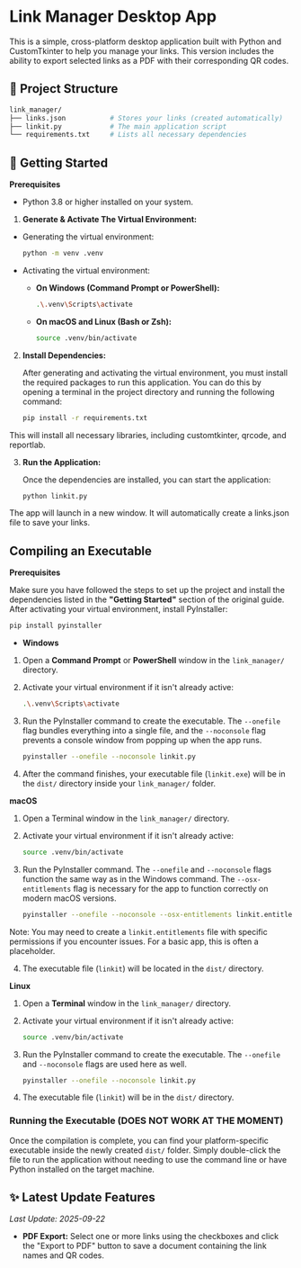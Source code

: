 # Link Manager Desktop App

This is a simple, cross-platform desktop application built with Python and CustomTkinter to help you manage your links. This version includes the ability to export selected links as a PDF with their corresponding QR codes.

## 📁 Project Structure

```bash
link_manager/
├── links.json           # Stores your links (created automatically)
├── linkit.py            # The main application script
└── requirements.txt     # Lists all necessary dependencies
```

## 🚀 Getting Started

**Prerequisites**

- Python 3.8 or higher installed on your system.

1. **Generate & Activate The Virtual Environment:**

- Generating the virtual environment:
    ```bash
    python -m venv .venv
    ```

- Activating the virtual environment:
    - **On Windows (Command Prompt or PowerShell):**
        ```bash
        .\.venv\Scripts\activate
        ```
    - **On macOS and Linux (Bash or Zsh):**
        ```bash
        source .venv/bin/activate
        ```

2. **Install Dependencies:**

    After generating and activating the virtual environment, you must install the required packages to run this application. You can do this by opening a terminal in the project directory and running the following command:
    ```bash
    pip install -r requirements.txt
    ```

This will install all necessary libraries, including customtkinter, qrcode, and reportlab.

3. **Run the Application:**

    Once the dependencies are installed, you can start the application:

    ```bash
    python linkit.py
    ```

The app will launch in a new window. It will automatically create a links.json file to save your links.

## Compiling an Executable

**Prerequisites**

Make sure you have followed the steps to set up the project and install the dependencies listed in the **"Getting Started"** section of the original guide. After activating your virtual environment, install PyInstaller:

```bash
pip install pyinstaller
```

- **Windows**

1. Open a **Command Prompt** or **PowerShell** window in the `link_manager/` directory.

2. Activate your virtual environment if it isn't already active:

    ```bash
    .\.venv\Scripts\activate
    ```

3. Run the PyInstaller command to create the executable. The `--onefile` flag bundles everything into a single file, and the `--noconsole` flag prevents a console window from popping up when the app runs.

    ```bash
    pyinstaller --onefile --noconsole linkit.py
    ```

4. After the command finishes, your executable file (`linkit.exe`) will be in the `dist/` directory inside your `link_manager/` folder.

**macOS**

1. Open a Terminal window in the `link_manager/` directory.

2. Activate your virtual environment if it isn't already active:

    ```bash
    source .venv/bin/activate
    ```

3. Run the PyInstaller command. The `--onefile` and `--noconsole` flags function the same way as in the Windows command. The `--osx-entitlements` flag is necessary for the app to function correctly on modern macOS versions.

    ```bash
    pyinstaller --onefile --noconsole --osx-entitlements linkit.entitlements linkit.py
    ```

Note: You may need to create a `linkit.entitlements` file with specific permissions if you encounter issues. For a basic app, this is often a placeholder.

4. The executable file (`linkit`) will be located in the `dist/` directory.

**Linux**

1. Open a **Terminal** window in the `link_manager/` directory.

2. Activate your virtual environment if it isn't already active:

    ```bash
    source .venv/bin/activate
    ```

3. Run the PyInstaller command to create the executable. The `--onefile` and `--noconsole` flags are used here as well.

    ```bash
    pyinstaller --onefile --noconsole linkit.py
    ```

4. The executable file (`linkit`) will be in the `dist/` directory.

### Running the Executable (DOES NOT WORK AT THE MOMENT)

Once the compilation is complete, you can find your platform-specific executable inside the newly created `dist/` folder. Simply double-click the file to run the application without needing to use the command line or have Python installed on the target machine.

## ✨ Latest Update Features

*Last Update: 2025-09-22*

- **PDF Export:** Select one or more links using the checkboxes and click the "Export to PDF" button to save a document containing the link names and QR codes.